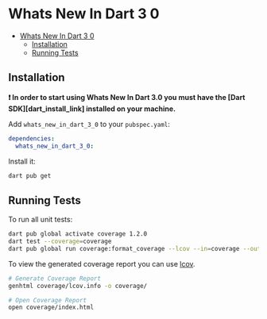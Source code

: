 # Whats New In Dart 3 0

- [Whats New In Dart 3 0](#whats-new-in-dart-3-0)
  - [Installation](#installation)
  - [Running Tests](#running-tests)


## Installation

**❗ In order to start using Whats New In Dart 3.0 you must have the [Dart SDK][dart_install_link] installed on your machine.**

Add `whats_new_in_dart_3_0` to your `pubspec.yaml`:

```yaml
dependencies:
  whats_new_in_dart_3_0:
```

Install it:

```sh
dart pub get
```


## Running Tests

To run all unit tests:

```sh
dart pub global activate coverage 1.2.0
dart test --coverage=coverage
dart pub global run coverage:format_coverage --lcov --in=coverage --out=coverage/lcov.info
```

To view the generated coverage report you can use [lcov](https://github.com/linux-test-project/lcov).

```sh
# Generate Coverage Report
genhtml coverage/lcov.info -o coverage/

# Open Coverage Report
open coverage/index.html
```
